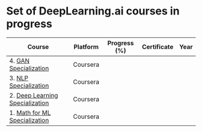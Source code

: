 # Set of DeepLearning.ai courses in progress

| Course | Platform | Progress (%) | Certificate | Year |
| --- | --- | --- | --- | --- |
| 4. [GAN Specialization](https://www.coursera.org/specializations/generative-adversarial-networks-gans) | Coursera |  |  |  |
| 3. [NLP Specialization](https://www.coursera.org/specializations/natural-language-processing) | Coursera |  |  |  |
| 2. [Deep Learning Specialization](https://www.coursera.org/specializations/deep-learning) | Coursera |  |  |  |
| 1. [Math for ML Specialization](https://www.coursera.org/specializations/mathematics-for-machine-learning-and-data-science) | Coursera |  |  |  |
